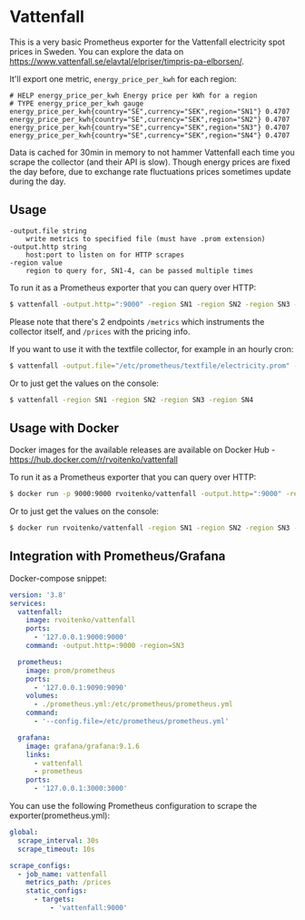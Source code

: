# Vattenfall

This is a very basic Prometheus exporter for the Vattenfall electricity spot
prices in Sweden. You can explore the data on https://www.vattenfall.se/elavtal/elpriser/timpris-pa-elborsen/.

It'll export one metric, `energy_price_per_kwh` for each region:

```
# HELP energy_price_per_kwh Energy price per kWh for a region
# TYPE energy_price_per_kwh gauge
energy_price_per_kwh{country="SE",currency="SEK",region="SN1"} 0.4707
energy_price_per_kwh{country="SE",currency="SEK",region="SN2"} 0.4707
energy_price_per_kwh{country="SE",currency="SEK",region="SN3"} 0.4707
energy_price_per_kwh{country="SE",currency="SEK",region="SN4"} 0.4707
```

Data is cached for 30min in memory to not hammer Vattenfall each time you
scrape the collector (and their API is slow). Though energy prices are
fixed the day before, due to exchange rate fluctuations prices sometimes
update during the day.

## Usage

```
-output.file string
    write metrics to specified file (must have .prom extension)
-output.http string
    host:port to listen on for HTTP scrapes
-region value
    region to query for, SN1-4, can be passed multiple times
```

To run it as a Prometheus exporter that you can query over HTTP:

```sh
$ vattenfall -output.http=":9000" -region SN1 -region SN2 -region SN3 -region SN4
```

Please note that there's 2 endpoints `/metrics` which instruments the
collector itself, and `/prices` with the pricing info.

If you want to use it with the textfile collector, for example in an hourly cron:

```sh
$ vattenfall -output.file="/etc/prometheus/textfile/electricity.prom" -region SN1 -region SN2 -region SN3 -region SN4
```

Or to just get the values on the console:

```sh
$ vattenfall -region SN1 -region SN2 -region SN3 -region SN4
```

## Usage with Docker

Docker images for the available releases are available on Docker Hub - https://hub.docker.com/r/rvoitenko/vattenfall

To run it as a Prometheus exporter that you can query over HTTP:
```sh
$ docker run -p 9000:9000 rvoitenko/vattenfall -output.http=":9000" -region SN1 -region SN2 -region SN3 -region SN4
```

Or to just get the values on the console:
```sh
$ docker run rvoitenko/vattenfall -region SN1 -region SN2 -region SN3 -region SN4
```

## Integration with Prometheus/Grafana

Docker-compose snippet:
```yaml
version: '3.8'
services:
  vattenfall:
    image: rvoitenko/vattenfall
    ports:
      - '127.0.0.1:9000:9000'
    command: -output.http=:9000 -region=SN3 

  prometheus:
    image: prom/prometheus
    ports:
      - '127.0.0.1:9090:9090'
    volumes:
      - ./prometheus.yml:/etc/prometheus/prometheus.yml
    command:
      - '--config.file=/etc/prometheus/prometheus.yml'

  grafana:
    image: grafana/grafana:9.1.6
    links:
      - vattenfall
      - prometheus
    ports:
      - '127.0.0.1:3000:3000'
```

You can use the following Prometheus configuration to scrape the exporter(prometheus.yml):

```yaml
global:
  scrape_interval: 30s
  scrape_timeout: 10s

scrape_configs:
  - job_name: vattenfall
    metrics_path: /prices
    static_configs:
      - targets:
          - 'vattenfall:9000'
```